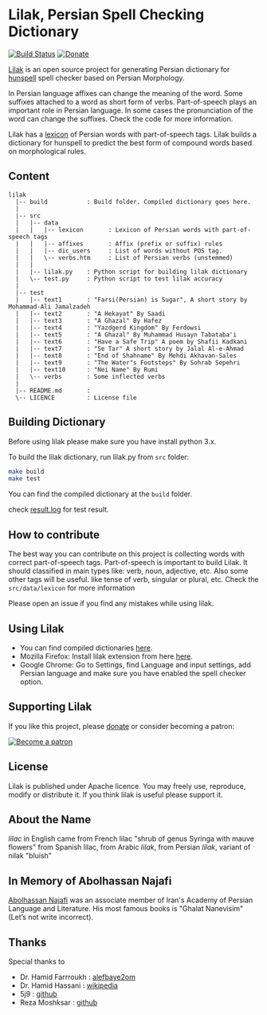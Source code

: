 # Lilak, Persian Spell Checking Dictionary
  [![Build Status](https://travis-ci.org/b00f/lilak.svg?branch=master)](https://travis-ci.org/b00f/lilak)
  [![Donate](https://img.shields.io/badge/support-patreon-F96854.svg?style=flat-square)](https://patreon.com/b00f)

[Lilak](https://github.com/b00f/lilak) is an open source project for generating Persian dictionary for [hunspell](https://github.com/hunspell/hunspell) spell checker based on Persian Morphology.

In Persian language affixes can change the meaning of the word. Some suffixes attached to a word as short form of verbs. Part-of-speech plays an important role in Persian language. In some cases the pronunciation of the word can change the suffixes. Check the code for more information.

Lilak has a [lexicon](http://lilak-project.com) of Persian words with part-of-speech tags. Lilak builds a dictionary for hunspell to predict the best form of compound words based on morphological rules.

## Content

```text
lilak
  |-- build           : Build folder. Compiled dictionary goes here.
  |
  |-- src
  |   |-- data
  |   |   |-- lexicon       : Lexicon of Persian words with part-of-speech tags
  |   |   |-- affixes       : Affix (prefix or suffix) rules
  |   |   |-- dic_users     : List of words without POS tag.
  |   |   \-- verbs.htm     : List of Persian verbs (unstemmed)
  |   |
  |   |-- lilak.py    : Python script for building lilak dictionary
  |   \-- test.py     : Python script to test lilak accuracy
  |
  |-- test
  |   |-- text1       : "Farsi(Persian) is Sugar", A short story by Mohammad-Ali Jamalzadeh
  |   |-- text2       : "A Hekayat" By Saadi
  |   |-- text3       : "A Ghazal" By Hafez
  |   |-- text4       : "Yazdgerd Kingdom" By Ferdowsi
  |   |-- text5       : "A Ghazal" By Muhammad Husayn Tabataba'i
  |   |-- text6       : "Have a Safe Trip" A poem by Shafii Kadkani
  |   |-- text7       : "Se Tar" A short story by Jalal Al-e-Ahmad
  |   |-- text8       : "End of Shahname" By Mehdi Akhavan-Sales
  |   |-- text9       : "The Water"s Footsteps" By Sohrab Sepehri
  |   |-- text10      : "Nei Name" By Rumi
  |   \-- verbs       : Some inflected verbs
  |
  |-- README.md       :
  \-- LICENCE         : License file
```

## Building Dictionary

Before using lilak please make sure you have install python 3.x.

To build the lilak dictionary, run lilak.py from `src` folder:

```bash
make build
make test
```

You can find the compiled dictionary at the `build` folder.

check [result.log](./test/result.log) for test result.

## How to contribute

The best way you can contribute on this project is collecting words with correct part-of-speech tags.
Part-of-speech is important to build Lilak. It should classified in main types like: verb, noun, adjective, etc. Also some other tags will be useful. like tense of verb, singular or plural, etc.
Check the `src/data/lexicon` for more information

Please open an issue if you find any mistakes while using lilak.

## Using Lilak

- You can find compiled dictionaries [here](https://github.com/b00f/lilak/releases/).
- Mozilla Firefox: Install lilak extension from here [here](https://addons.mozilla.org/en-US/firefox/addon/lilak-persian-dictionary/).
- Google Chrome: Go to Settings, find Language and input settings, add Persian language and make sure you have enabled the spell checker option.

## Supporting Lilak
If you like this project, please [donate](http://lilak-project.com/donate.php) or consider becoming a patron:

[![Become a patron](https://c5.patreon.com/external/logo/become_a_patron_button.png)](https://patreon.com/b00f)

## License
Lilak is published under Apache licence. You may freely use, reproduce, modify or distribute it. If you think lilak is useful please support it.

## About the Name

*lilac* in English came from French lilac "shrub of genus Syringa with mauve flowers"
from Spanish lilac, from Arabic *lilak*, from Persian *lilak*, variant of nilak "bluish"

## In Memory of Abolhassan Najafi

[Abolhassan Najafi](https://en.wikipedia.org/wiki/Abolhassan_Najafi) was an associate member of Iran's Academy of Persian Language and Literature. His most famous books is "Ghalat Nanevisim" (Let’s not write incorrect).


## Thanks

Special thanks to

- Dr. Hamid Farrroukh : [alefbaye2om](http://alefbaye2om.org/)
- Dr. Hamid Hassani : [wikipedia](https://en.wikipedia.org/wiki/Hamid_Hassani)
- 5j9 : [github](https://github.com/5j9)
- Reza Moshksar : [github](https://github.com/reza1615)
